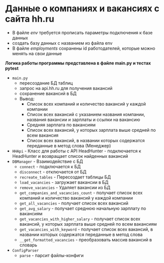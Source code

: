 #  Данные о компаниях и вакансиях с сайта hh.ru

+ В файле *env* требуется прописать параметры подключения к базе данных
+ создать базу данных с названием из файла env
+ В файле *employments* сохранены id работодателей, которые можно менять на свои данные

**Логика работы программы представлена в файле main.py и тестах pytest**

+ ``main.py``
    * пересоздание БД таблиц
    * запрос на api.hh.ru для получения вакансий
    * сохранение вакансий в БД
    * Вывод:
      + Cписок всех компаний и количество вакансий у каждой компании
      + Cписок всех вакансий с указанием названия компании, названия вакансии и зарплаты и ссылки на вакансию
      + Средняя зарплата по вакансиям
      + Cписок всех вакансий, у которых зарплата выше средней по всем вакансия
      + Cписок всех вакансий, в названии которых содержатся переданные в метод слова (Менеджер)
+ ``HHApi`` - Класс для работы с API HeadHunter - подключается к HeadHunter и возвращает список найденных вакансий
+ ``DBManager`` - Взаимодействие с БД
    * ``connect`` - подключается к БД
    * ``disconnect`` - отключается от БД
    * ``recreate_tables`` -  Пересоздает таблицы БД
    * ``load_vacancies`` - загружает вакансии в БД
    * ``remove_vacancies`` - Удаляет вакансии из БД
    * ``get_companies_and_vacancies_count`` - получает список всех компаний и количество вакансий у каждой компании
    * ``get_all_vacancies`` - получает список всех вакансий
    * ``get_avg_salary`` - получает среднюю начальную зарплату по вакансиям 
    * ``get_vacancies_with_higher_salary`` - получает список всех вакансий, у которых зарплата выше средней по всем вакансиям  
    * ``get_vacancies_with_keyword`` - получает список всех вакансий, в названии которых содержатся переданные в метод слова
    * ``__get_formatted_vacancies`` - преобразовать массив вакансий в словарь
+ ``ConfigParser``
    * ``parse`` - парсит файлы-конфиги

